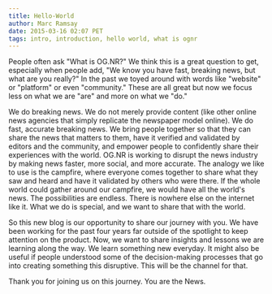 ```yaml
---
title: Hello-World
author: Marc Ramsay
date: 2015-03-16 02:07 PET
tags: intro, introduction, hello world, what is ognr
---
```


People often ask "What is OG.NR?"  We think this is a great question to get, especially when people add, "We know you have fast, breaking news, but what are you really?"  In the past we toyed around with words like "website" or "platform" or even "community." These are all great but now we focus less on what we are "are" and more on what we "do."  

We do breaking news.  We do not merely provide content (like other online news agencies that simply replicate the newspaper model online). We do fast, accurate breaking news. We bring people together so that they can share the news that matters to them, have it verified and validated by editors and the community, and empower people to confidently share their experiences with the world.  OG.NR is working to disrupt the news industry by making news faster, more social, and more accurate.  The analogy we like to use is the campfire, where everyone comes together to share what they saw and heard and have it validated by others who were there. If the whole world could gather around our campfire, we would have all the world's news.  The possibilities are endless. There is nowhere else on the internet like it. What we do is special, and we want to share that with the world.

So this new blog is our opportunity to share our journey with you.  We have been working for the past four years far outside of the spotlight to keep attention on the product. Now, we want to share insights and lessons we are learning along the way.  We learn something new everyday.  It might also be useful if people understood some of the decision-making processes that go into creating something this disruptive.  This will be the channel for that.

Thank you for joining us on this journey.  You are the News.
